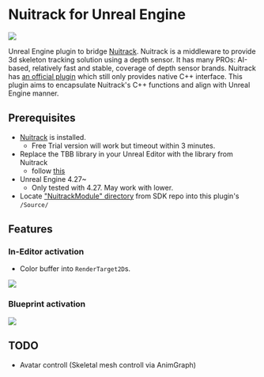 # Nuitrack for Unreal Engine

![](./Docs/trail-example.gif)

Unreal Engine plugin to bridge [Nuitrack](https://nuitrack.com/). Nuitrack is a middleware to provide 3d skeleton tracking solution using a depth sensor. It has many PROs: AI-based, relatively fast and stable, coverage of depth sensor brands. Nuitrack has [an official plugin](https://github.com/3DiVi/nuitrack-sdk/tree/master/UnrealEngine) which still only provides native C++ interface. This plugin aims to encapsulate Nuitrack's C++ functions and align with Unreal Engine manner. 

## Prerequisites

* [Nuitrack](https://nuitrack.com/) is installed.
    * Free Trial version will work but timeout within 3 minutes.
* Replace the TBB library in your Unreal Editor with the library from Nuitrack
    * follow [this](https://github.com/3DiVi/nuitrack-sdk/blob/master/doc/Troubleshooting.md#unreal-engine)
* Unreal Engine 4.27~
    * Only tested with 4.27. May work with lower.
* Locate ["NuitrackModule" directory](https://github.com/3DiVi/nuitrack-sdk/tree/master/UnrealEngine/NuitrackPlugin/Source/NuitrackModule) from SDK repo into this plugin's `/Source/` 

## Features

### In-Editor activation

* Color buffer into `RenderTarget2D`s. 

![](./Docs/editor-activation.gif)

### Blueprint activation

![](./Docs/bp-activation.png)

## TODO
* Avatar controll (Skeletal mesh controll via AnimGraph)